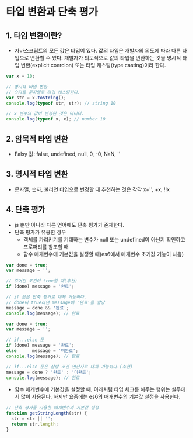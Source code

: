 # 타입 변환과 단축 평가
## 1. 타입 변환이란? 
- 자바스크립트의 모든 값은 타입이 있다. 값의 타입은 개발자의 의도에 따라 다른 타입으로 변환할 수 있다. 개발자가 의도적으로 값의 타입을 변환하는 것을 명시적 타입 변환(explicit coercion) 또는 타입 캐스팅(type casting)이라 한다.
```js
var x = 10;

// 명시적 타입 변환
// 숫자를 문자열로 타입 캐스팅한다.
var str = x.toString();
console.log(typeof str, str); // string 10

// x 변수의 값이 변경된 것은 아니다.
console.log(typeof x, x); // number 10
```


## 2. 암묵적 타입 변환
- Falsy 값: false, undefined, null, 0, -0, NaN, ''

## 3. 명시적 타입 변환
- 문자열, 숫자, 불리언 타입으로 변경할 때 추천하는 것은 각각 x+'', +x, !!x

## 4. 단축 평가
- js 뿐만 아니라 다른 언어에도 단축 평가가 존재한다.
- 단축 평가가 유용한 경우
  - 객체를 가리키기를 기대하는 변수가 null 또는 undefined이 아닌지 확인하고 프로퍼티를 참조할 때
  - 함수 매개변수에 기본값을 설정할 때(es6에서 매개변수 초기값 기능이 나옴)
```js
var done = true;
var message = '';

// 주어진 조건이 true일 때(추천)
if (done) message = '완료';

// if 문은 단축 평가로 대체 가능하다.
// done이 true라면 message에 '완료'를 할당
message = done && '완료';
console.log(message); // 완료
```
```js
var done = true;
var message = '';

// if...else 문
if (done) message = '완료';
else      message = '미완료';
console.log(message); // 완료

// if...else 문은 삼항 조건 연산자로 대체 가능하다.(추천)
message = done ? '완료' : '미완료';
console.log(message); // 완료
```

- 함수 매개변수에 기본값을 설정할 때, 아래처럼 타입 체크를 해주는 행위는 실무에서 많이 사용된다. 하지만 요즘에는 es6의 매개변수의 기본값 설정을 사용한다.
```js
// 단축 평가를 사용한 매개변수의 기본값 설정
function getStringLength(str) {
  str = str || '';
  return str.length;
}
```



